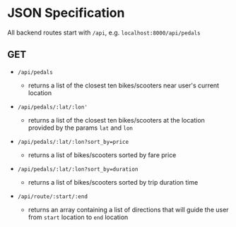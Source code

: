 # JSON Specification

All backend routes start with `/api`, e.g. `localhost:8000/api/pedals`

    
## GET    

- `/api/pedals`
    + returns a list of the closest ten bikes/scooters near user's current location

- `/api/pedals/:lat/:lon'`
    + returns a list of the closest ten bikes/scooters at the location provided by the params `lat` and `lon`
    
- `/api/pedals/:lat/:lon?sort_by=price`
    + returns a list of bikes/scooters sorted by fare price

- `/api/pedals/:lat/:lon?sort_by=duration`
    + returns a list of bikes/scooters sorted by trip duration time
    
- `/api/route/:start/:end`
    + returns an array containing a list of directions that will guide the user from `start` location to `end` location